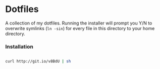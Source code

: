 # Dotfiles

A collection of my dotfiles. Running the installer will prompt you Y/N to
overwrite symlinks (`ln -sin`) for every file in this directory to your
home directory.


### Installation

```sh

curl http://git.io/v8BdU | sh

```
